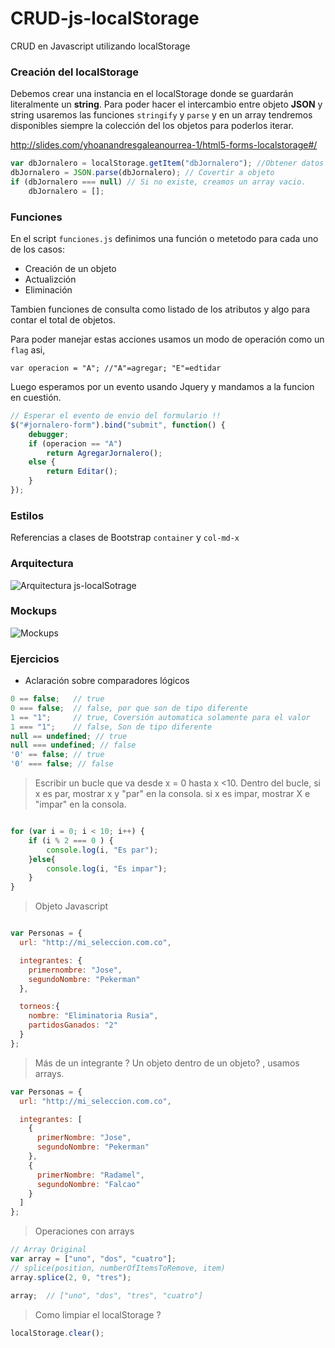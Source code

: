 # CRUD-js-localStorage

CRUD en Javascript utilizando localStorage

### Creación del localStorage

Debemos crear una instancia en el localStorage donde se guardarán literalmente un **string**. Para poder hacer el intercambio entre objeto **JSON** y string usaremos las funciones `stringify` y `parse` y en un array tendremos disponibles siempre la colección del los objetos para poderlos iterar.

http://slides.com/yhoanandresgaleanourrea-1/html5-forms-localstorage#/


```js
var dbJornalero = localStorage.getItem("dbJornalero"); //Obtener datos de localStorage
dbJornalero = JSON.parse(dbJornalero); // Covertir a objeto
if (dbJornalero === null) // Si no existe, creamos un array vacio.
    dbJornalero = [];
```


### Funciones

En el script `funciones.js` definimos una función o metetodo para cada uno de los casos:

- Creación de un objeto
- Actualizción
- Eliminación

Tambien funciones de consulta como listado de los atributos y algo para contar el total de objetos.

Para poder manejar estas acciones usamos un modo de operación como un `flag` asi,

```
var operacion = "A"; //"A"=agregar; "E"=edtidar

```

Luego esperamos por un evento usando Jquery y mandamos a la funcion en cuestión.
```js
// Esperar el evento de envio del formulario !!
$("#jornalero-form").bind("submit", function() {
    debugger;
    if (operacion == "A")
        return AgregarJornalero();
    else {
        return Editar();
    }
});
```

### Estilos

Referencias a clases de Bootstrap `container` y `col-md-x`

### Arquitectura

![Arquitectura js-localSotrage](http://i.imgur.com/1r60VsO.png)


### Mockups

![Mockups](http://i.imgur.com/vEfkY52.png)

### Ejercicios

- Aclaración sobre comparadores lógicos

```js
0 == false;   // true
0 === false;  // false, por que son de tipo diferente
1 == "1";     // true, Coversión automatica solamente para el valor
1 === "1";    // false, Son de tipo diferente
null == undefined; // true
null === undefined; // false
'0' == false; // true
'0' === false; // false
```

> Escribir un bucle que va desde x = 0 hasta x <10.
> Dentro del bucle, si x es par,  mostrar x y "par" en la consola.
si x es impar, mostrar X e "impar" en la consola.

```js

for (var i = 0; i < 10; i++) {
    if (i % 2 === 0 ) {
        console.log(i, "Es par");
    }else{
        console.log(i, "Es impar");
    }
}
```

> Objeto Javascript

```js

var Personas = {
  url: "http://mi_seleccion.com.co",

  integrantes: {
    primernombre: "Jose",
    segundoNombre: "Pekerman"
  },

  torneos:{
    nombre: "Eliminatoria Rusia",
    partidosGanados: "2"
  }
};

```
> Más de un integrante ? Un objeto dentro de un objeto? , usamos arrays.

```js
var Personas = {
  url: "http://mi_seleccion.com.co",

  integrantes: [
    {
      primerNombre: "Jose",
      segundoNombre: "Pekerman"
    },
    {
      primerNombre: "Radamel",
      segundoNombre: "Falcao"
    }
  ]
};

```
> Operaciones con arrays

```js
// Array Original
var array = ["uno", "dos", "cuatro"];
// splice(position, numberOfItemsToRemove, item)
array.splice(2, 0, "tres");

array;  // ["uno", "dos", "tres", "cuatro"]

```

> Como limpiar el localStorage ?

```js
localStorage.clear();
```
